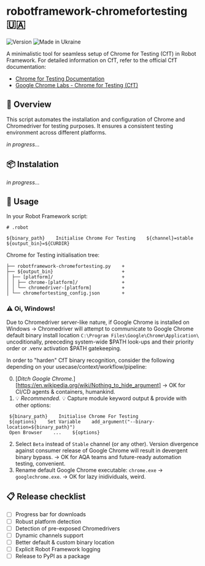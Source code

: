 # robotframework-chromefortesting :ukraine:

![Version](https://img.shields.io/badge/version-0.4-%2392C444) ![Made in Ukraine](https://img.shields.io/badge/made_in_Ukraine-%23AF1717)

A minimalistic tool for seamless setup of Chrome for Testing (CfT) in Robot Framework.
For detailed information on CfT, refer to the official CfT documentation:

- [Chrome for Testing Documentation](https://developer.chrome.com/blog/chrome-for-testing/)
- [Google Chrome Labs - Chrome for Testing (CfT)](https://googlechromelabs.github.io/chrome-for-testing/)

## :book: Overview

This script automates the installation and configuration of Chrome and Chromedriver for testing purposes. It ensures a consistent testing environment across different platforms.

_in progress..._

## :package: Instalation

_in progress..._

## :hammer: Usage

In your Robot Framework script:
```
# .robot

${binary_path}    Initialise Chrome For Testing    ${channel}=stable    ${output_bin}=${CURDIR}
```

Chrome for Testing initialisation tree:
```
├── robotframework-chromefortesting.py    +
├── ${output_bin}                         +
│ ├── [platform]/                         +
│ │ ├── chrome-[platform]/                +
│ │ └── chromedriver-[platform]           +
│ └── chromefortesting_config.json        +
```

### :warning: Oi, Windows!
Due to Chromedriver server-like nature, if Google Chrome is installed on Windows -> Chromedriver will attempt to communicate to Google Chrome default binary install location ```C:\Program Files\Google\Chrome\Application\``` uncoditionally, preeceding system-wide $PATH look-ups and their priority order or .venv activation $PATH gatekeeping.

In order to "harden" CfT binary recognition, consider the following depending on your usecase/context/workflow/pipeline:

0. [_Ditch Google Chrome._][https://en.wikipedia.org/wiki/Nothing_to_hide_argument] -> OK for CI/CD agents & containers, humankind.
1. :bulb: *_Recommended._* :bulb: Capture module keyword output & provide with other options:
```
 ${binary_path}    Initialise Chrome For Testing
 ${options}    Set Variable    add_argument("--binary-location=${binary_path}")
 Open Browser    ...    ${options}
```
2. Select ```Beta``` instead of ```Stable``` channel (or any other). 
Version divergence against consumer release of Google Chrome will result in devergent binary bypass. -> OK for AQA teams and future-ready automation testing, convenient.
3. Rename default Google Chrome executable: ```chrome.exe``` -> ```googlechrome.exe```. -> OK for lazy inidividuals, weird.

## :clipboard: Release checklist

- [ ] Progress bar for downloads
- [ ] Robust platform detection
- [ ] Detection of pre-exposed Chromedrivers
- [ ] Dynamic channels support
- [ ] Better default & custom binary location
- [ ] Explicit Robot Framework logging
- [ ] Release to PyPl as a package
